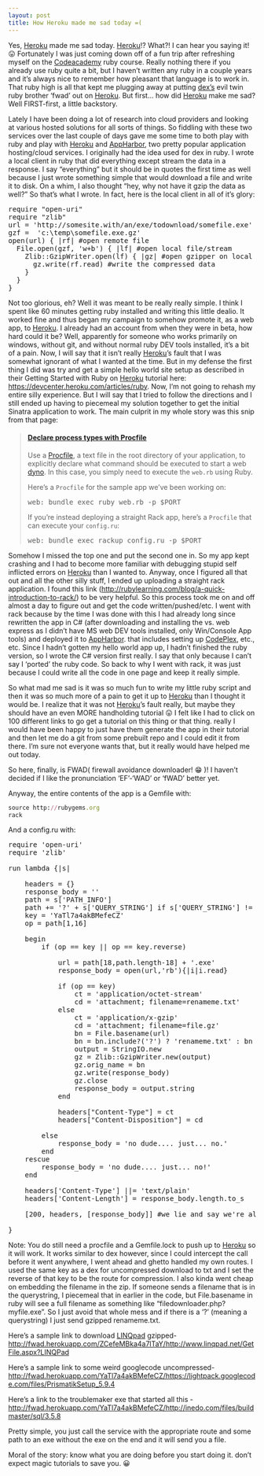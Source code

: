 ```yaml
---
layout: post
title: How Heroku made me sad today =(
---
```


<p>Yes, <a title="Heroku Happiness!! Forget your servers. Focus on your code!" href="https://www.heroku.com/" target="_blank">Heroku</a> made me sad today. <a title="Heroku Happiness!! Forget your servers. Focus on your code!" href="https://www.heroku.com/" target="_blank">Heroku</a>!? What?! I can hear you saying it! 😛 Fortunately I was just coming down off of a fun trip after refreshing myself on the <a title="Online Academy for Coders!" href="http://www.codecademy.com/" target="_blank">Codeacademy</a> ruby course. Really nothing there if you already use ruby quite a bit, but I haven’t written any ruby in a couple years and it’s always nice to remember how pleasant that language is to work in. That ruby high is all that kept me plugging away at putting <a title="Dex! The Super Downloader for EXEs. Ok, well it's not super, but it downloads them!" href="http://www.drowningintechnicaldebt.com/RoyAshbrook/archive/2013/04/04/appharbor-and-dealing-with-annoying-firewall-rules.-p.aspx">dex’s</a> evil twin ruby brother ‘fwad’ out on <a title="Heroku Happiness!! Forget your servers. Focus on your code!" href="https://www.heroku.com/" target="_blank">Heroku</a>. But first… how did <a title="Heroku Happiness!! Forget your servers. Focus on your code!" href="https://www.heroku.com/" target="_blank">Heroku</a> make me sad? Well FIRST-first, a little backstory.</p>  <p>Lately I have been doing a lot of research into cloud providers and looking at various hosted solutions for all sorts of things. So fiddling with these two services over the last couple of days gave me some time to both play with ruby and play with <a title="Heroku Happiness!! Forget your servers. Focus on your code!" href="https://www.heroku.com/" target="_blank">Heroku</a> and <a title="App Harbor; Find a port in the storm for your .NET apps!" href="https://appharbor.com/" target="_blank">AppHarbor</a>, two pretty popular application hosting/cloud services. I originally had the idea used for dex in ruby. I wrote a local client in ruby that did everything except stream the data in a response. I say “everything” but it should be in quotes the first time as well because I just wrote something simple that would download a file and write it to disk. On a whim, I also thought “hey, why not have it gzip the data as well?” So that’s what I wrote. In fact, here is the local client in all of it’s glory:</p>  <pre class="csharpcode">require <span class="str">"open-uri"</span>
require <span class="str">"zlib"</span>
url = <span class="str">'http://somesite.with/an/exe/todownload/somefile.exe'</span>
gzf =  <span class="str">'c:\temp\somefile.exe.gz'</span>
open(url) { |rf| #open remote file
  File.open(gzf, <span class="str">'w+b'</span>) { |lf| #open local file/stream
    Zlib::GzipWriter.open(lf) { |gz| #open gzipper on local file/stream
      gz.write(rf.read) #write the compressed data
    }
  }
}</pre>
<style type="text/css"><![CDATA[
.csharpcode, .csharpcode pre
{
	font-size: small;
	color: black;
	font-family: consolas, "Courier New", courier, monospace;
	background-color: #ffffff;
	/*white-space: pre;*/
}
.csharpcode pre { margin: 0em; }
.csharpcode .rem { color: #008000; }
.csharpcode .kwrd { color: #0000ff; }
.csharpcode .str { color: #006080; }
.csharpcode .op { color: #0000c0; }
.csharpcode .preproc { color: #cc6633; }
.csharpcode .asp { background-color: #ffff00; }
.csharpcode .html { color: #800000; }
.csharpcode .attr { color: #ff0000; }
.csharpcode .alt 
{
	background-color: #f4f4f4;
	width: 100%;
	margin: 0em;
}
.csharpcode .lnum { color: #606060; }]]></style>

<p>Not too glorious, eh? Well it was meant to be really really simple. I think I spent like 60 minutes getting ruby installed and writing this little dealio. It worked fine and thus began my campaign to somehow promote it, as a web app, to <a title="Heroku Happiness!! Forget your servers. Focus on your code!" href="https://www.heroku.com/" target="_blank">Heroku</a>. I already had an account from when they were in beta, how hard could it be? Well, apparently for someone who works primarily on windows, without git, and without normal ruby DEV tools installed, it’s a bit of a pain. Now, I will say that it isn’t really <a title="Heroku Happiness!! Forget your servers. Focus on your code!" href="https://www.heroku.com/" target="_blank">Heroku</a>’s fault that I was somewhat ignorant of what I wanted at the time. But in my defense the first thing I did was try and get a simple hello world site setup as described in their Getting Started with Ruby on <a title="Heroku Happiness!! Forget your servers. Focus on your code!" href="https://www.heroku.com/" target="_blank">Heroku</a> tutorial here: <a href="https://devcenter.heroku.com/articles/ruby">https://devcenter.heroku.com/articles/ruby</a>. Now, I’m not going to rehash my entire silly experience. But I will say that I tried to follow the directions and I still ended up having to piecemeal my solution together to get the initial Sinatra application to work. The main culprit in my whole story was this snip from that page:</p>

<blockquote>
  <h4><a href="https://devcenter.heroku.com/articles/ruby#declare-process-types-with-procfile">Declare process types with Procfile</a></h4>

  <p>Use a <a href="https://devcenter.heroku.com/articles/procfile">Procfile</a>, a text file in the root directory of your application, to explicitly declare what command should be executed to start a web <a href="https://devcenter.heroku.com/articles/dynos">dyno</a>. In this case, you simply need to execute the <code>web.rb</code> using Ruby.</p>

  <p>Here’s a <code>Procfile</code> for the sample app we’ve been working on:</p>

  <pre>web: bundle exec ruby web.rb -p $PORT</pre>

  <p>If you’re instead deploying a straight Rack app, here’s a <code>Procfile</code> that can execute your <code>config.ru</code>:</p>

  <pre>web: bundle exec rackup config.ru -p $PORT</pre>
</blockquote>

<p>Somehow I missed the top one and put the second one in. So my app kept crashing and I had to become more familiar with debugging stupid self inflicted errors on <a title="Heroku Happiness!! Forget your servers. Focus on your code!" href="https://www.heroku.com/" target="_blank">Heroku</a> than I wanted to. Anyway, once I figured all that out and all the other silly stuff, I ended up uploading a straight rack application. I found this link (<a href="http://rubylearning.com/blog/a-quick-introduction-to-rack/">http://rubylearning.com/blog/a-quick-introduction-to-rack/</a>) to be very helpful. So this process took me on and off almost a day to figure out and get the code written/pushed/etc. I went with rack because by the time I was done with this I had already long since rewritten the app in C# (after downloading and installing the vs. web express as I didn’t have MS web DEV tools installed, only Win/Console App tools) and deployed it to <a title="App Harbor; Find a port in the storm for your .NET apps!" href="https://appharbor.com/" target="_blank">AppHarbor</a>. that includes setting up <a href="http://www.codeplex.com/" target="_blank">CodePlex</a>, etc., etc. Since I hadn’t gotten my hello world app up, I hadn’t finished the ruby version, so I wrote the C# version first really. I say that only because I can’t say I ‘ported’ the ruby code. So back to why I went with rack, it was just because I could write all the code in one page and keep it really simple. </p>

<p>So what mad me sad is it was so much fun to write my little ruby script and then it was so much more of a pain to get it up to <a title="Heroku Happiness!! Forget your servers. Focus on your code!" href="https://www.heroku.com/" target="_blank">Heroku</a> than I thought it would be. I realize that it was not <a title="Heroku Happiness!! Forget your servers. Focus on your code!" href="https://www.heroku.com/" target="_blank">Heroku</a>’s fault really, but maybe they should have an even MORE handholding tutorial 😛 I felt like I had to click on 100 different links to go get a tutorial on this thing or that thing. really I would have been happy to just have them generate the app in their tutorial and then let me do a git from some prebuilt repo and I could edit it from there. I’m sure not everyone wants that, but it really would have helped me out today. </p>

<p> </p>

<p>So here, finally, is FWAD( firewall avoidance downloader! 😁 )! I haven’t decided if I like the pronunciation ‘EF’-‘WAD’ or ‘fWAD’ better yet.</p>

<p>Anyway, the entire contents of the app is a Gemfile with:</p>

```ruby
source http://rubygems.org
rack
```

<p>And a config.ru with:</p>

<pre class="csharpcode">require <span class="str">'open-uri'</span>
require <span class="str">'zlib'</span>

run lambda {|s|
    
    headers = {}
    response_body = <span class="str">''</span>
    path = s[<span class="str">'PATH_INFO'</span>] 
    path += <span class="str">'?'</span> + s[<span class="str">'QUERY_STRING'</span>] <span class="kwrd">if</span> s[<span class="str">'QUERY_STRING'</span>] != <span class="str">""</span>
    key = <span class="str">'YaTl7a4akBMefeCZ'</span>
    op = path[1,16]
    
    begin
        <span class="kwrd">if</span> (op == key || op == key.reverse)
        
            url = path[18,path.length-18] + <span class="str">'.exe'</span>
            response_body = open(url,<span class="str">'rb'</span>){|i|i.read}
            
            <span class="kwrd">if</span> (op == key)
                ct = <span class="str">'application/octet-stream'</span>
                cd = <span class="str">'attachment; filename=renameme.txt'</span>
            <span class="kwrd">else</span>
                ct = <span class="str">'application/x-gzip'</span>
                cd = <span class="str">'attachment; filename=file.gz'</span>
                bn = File.basename(url)
                bn = bn.include?(<span class="str">'?'</span>) ? <span class="str">'renameme.txt'</span> : bn
                output = StringIO.<span class="kwrd">new</span>
                gz = Zlib::GzipWriter.<span class="kwrd">new</span>(output)
                gz.orig_name = bn
                gz.write(response_body)
                gz.close
                response_body = output.<span class="kwrd">string</span>
            end
            
            headers[<span class="str">"Content-Type"</span>] = ct
            headers[<span class="str">"Content-Disposition"</span>] = cd
            
        <span class="kwrd">else</span>
            response_body = <span class="str">'no dude.... just... no.'</span>
        end
    rescue
        response_body = <span class="str">'no dude.... just... no!'</span>
    end

    headers[<span class="str">'Content-Type'</span>] ||= <span class="str">'text/plain'</span>
    headers[<span class="str">'Content-Length'</span>] = response_body.length.to_s

    [200, headers, [response_body]] #we lie and say we're always ok 😁

}</pre>

<p> </p>

<p>Note: You do still need a procfile and a Gemfile.lock to push up to <a title="Heroku Happiness!! Forget your servers. Focus on your code!" href="https://www.heroku.com/" target="_blank">Heroku</a> so it will work. It works similar to dex however, since I could intercept the call before it went anywhere, I went ahead and ghetto handled my own routes. I used the same key as a dex for uncompressed download to txt and I set the reverse of that key to be the route for compression. I also kinda went cheap on embedding the filename in the zip. If someone sends a filename that is in the querystring, I piecemeal that in earlier in the code, but File.basename in ruby will see a full filename as something like “filedownloader.php?myfile.exe”. So I just avoid that whole mess and if there is a ‘?’ (meaning a querystring) I just send gzipped renameme.txt.</p>

<p>Here’s a sample link to download <a href="http://linqpad.com/" target="_blank">LINQpad</a> gzipped- <a title="http://fwad.herokuapp.com/ZCefeMBka4a7lTaY/http://www.linqpad.net/GetFile.aspx?LINQPad" href="http://fwad.herokuapp.com/ZCefeMBka4a7lTaY/http://www.linqpad.net/GetFile.aspx?LINQPad">http://fwad.herokuapp.com/ZCefeMBka4a7lTaY/http://www.linqpad.net/GetFile.aspx?LINQPad</a></p>

<p>Here’s a sample link to some weird googlecode uncompressed- <a href="http://fwad.herokuapp.com/YaTl7a4akBMefeCZ/https://lightpack.googlecode.com/files/PrismatikSetup_5.9.4">http://fwad.herokuapp.com/YaTl7a4akBMefeCZ/https://lightpack.googlecode.com/files/PrismatikSetup_5.9.4</a></p>

<p>Here’s a link to the troublemaker exe that started all this - <a title="http://fwad.herokuapp.com/YaTl7a4akBMefeCZ/http://inedo.com/files/buildmaster/sql/3.5.8" href="http://fwad.herokuapp.com/YaTl7a4akBMefeCZ/http://inedo.com/files/buildmaster/sql/3.5.8">http://fwad.herokuapp.com/YaTl7a4akBMefeCZ/http://inedo.com/files/buildmaster/sql/3.5.8</a></p>

<p>Pretty simple, you just call the service with the appropriate route and some path to an exe without the exe on the end and it will send you a file.</p>

<p>Moral of the story: know what you are doing before you start doing it. don’t expect magic tutorials to save you. 😀</p>
